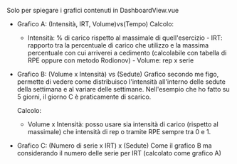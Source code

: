 Solo per spiegare i grafici contenuti in DashboardView.vue

- Grafico A: (Intensità, IRT, Volume)vs(Tempo)
  Calcolo:

  - Intensità: % di carico rispetto al massimale di quell'esercizio - IRT: rapporto tra la percentuale di carico che utilizzo e la massima percentuale con cui arriverei a cedimento (calcolabile con tabella di RPE oppure con metodo Rodionov) - Volume: rep x serie

- Grafico B: (Volume x Intensità) vs (Sedute)
  Grafico secondo me figo, permette di vedere come distribuisco l'intensità all'interno delle sedute della settimana e al variare delle settimane. Nell'esempio che ho fatto su 5 giorni, il giorno C è praticamente di scarico.

  Calcolo:

  - Volume x Intensità: posso usare sia intensità di carico (rispetto al massimale) che intensità di rep o tramite RPE sempre tra 0 e 1.

- Grafico C: (Numero di serie x IRT) x (Sedute)
  Come il grafico B ma considerando il numero delle serie per IRT (calcolato come grafico A)
